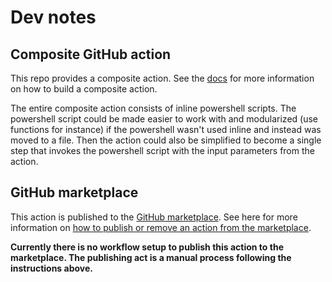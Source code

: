 # Dev notes

## Composite GitHub action

This repo provides a composite action. See the [docs](https://docs.github.com/en/actions/creating-actions/creating-a-composite-action) for more information on how to build a composite action.

The entire composite action consists of inline powershell scripts. The powershell script could be made easier to work with and modularized (use functions for instance) if the powershell wasn't used inline and instead was moved to a file. Then the action could also be simplified to become a single step that invokes the powershell script with the input parameters from the action.

## GitHub marketplace

This action is published to the [GitHub marketplace](https://github.com/marketplace/actions/nuget-push). See here for more information on [how to publish or remove an action from the marketplace](https://docs.github.com/en/actions/creating-actions/publishing-actions-in-github-marketplace).

**Currently there is no workflow setup to publish this action to the marketplace. The publishing act is a manual process following the instructions above.**
